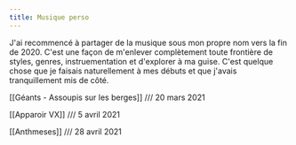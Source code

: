 ```yaml
---
title: Musique perso
---
```


J'ai recommencé à partager de la musique sous mon propre nom vers la fin de 2020. C'est une façon de m'enlever complètement toute frontière de styles, genres, instruementation et d'explorer à ma guise. C'est quelque chose que je faisais naturellement à mes débuts et que j'avais tranquillement mis de côté.

[[Géants - Assoupis sur les berges]] /// 20 mars 2021 <br>

[[Apparoir VX]] /// 5 avril 2021 <br>

[[Anthmeses]] /// 28 avril 2021 <br>